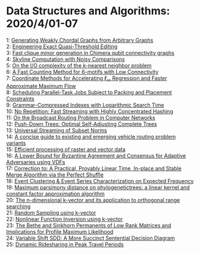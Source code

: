 # Data Structures and Algorithms: 2020/4/01-07  
1: [Generating Weakly Chordal Graphs from Arbitrary Graphs](https://doi.org/10.48550/arXiv.2003.13786)  
2: [Engineering Exact Quasi-Threshold Editing](https://doi.org/10.48550/arXiv.2003.14317)  
3: [Fast clique minor generation in Chimera qubit connectivity graphs](https://doi.org/10.48550/arXiv.1507.04774)  
4: [Skyline Computation with Noisy Comparisons](https://doi.org/10.48550/arXiv.1710.02058)  
5: [On the I/O complexity of the k-nearest neighbor problem](https://doi.org/10.48550/arXiv.2002.04870)  
6: [A Fast Counting Method for 6-motifs with Low Connectivity](https://doi.org/10.48550/arXiv.2002.06957)  
7: [Coordinate Methods for Accelerating $\ell_\infty$ Regression and Faster  Approximate Maximum Flow](https://doi.org/10.48550/arXiv.1808.01278)  
8: [Scheduling Parallel-Task Jobs Subject to Packing and Placement  Constraints](https://doi.org/10.48550/arXiv.2004.00518)  
9: [Grammar-Compressed Indexes with Logarithmic Search Time](https://doi.org/10.48550/arXiv.2004.01032)  
10: [No Repetition: Fast Streaming with Highly Concentrated Hashing](https://doi.org/10.48550/arXiv.2004.01156)  
11: [On the Broadcast Routing Problem in Computer Networks](https://doi.org/10.48550/arXiv.1802.08955)  
12: [Push-Down Trees: Optimal Self-Adjusting Complete Trees](https://doi.org/10.48550/arXiv.1807.04613)  
13: [Universal Streaming of Subset Norms](https://doi.org/10.48550/arXiv.1812.00241)  
14: [A concise guide to existing and emerging vehicle routing problem  variants](https://doi.org/10.48550/arXiv.1906.06750)  
15: [Efficient processing of raster and vector data](https://doi.org/10.48550/arXiv.1912.11866)  
16: [A Lower Bound for Byzantine Agreement and Consensus for Adaptive  Adversaries using VDFs](https://doi.org/10.48550/arXiv.2004.01939)  
17: [Correction to: A Practical, Provably Linear Time, In-place and Stable  Merge Algorithm via the Perfect Shuffle](https://doi.org/10.48550/arXiv.2004.02035)  
18: [Event Clustering & Event Series Characterization on Expected Frequency](https://doi.org/10.48550/arXiv.2004.02089)  
19: [Maximum parsimony distance on phylogenetictrees: a linear kernel and  constant factor approximation algorithm](https://doi.org/10.48550/arXiv.2004.02298)  
20: [The n-dimensional k-vector and its application to orthogonal range  searching](https://doi.org/10.48550/arXiv.2004.02335)  
21: [Random Sampling using k-vector](https://doi.org/10.48550/arXiv.2004.02339)  
22: [Nonlinear Function Inversion using k-vector](https://doi.org/10.48550/arXiv.2004.02342)  
23: [The Bethe and Sinkhorn Permanents of Low Rank Matrices and Implications  for Profile Maximum Likelihood](https://doi.org/10.48550/arXiv.2004.02425)  
24: [Variable Shift SDD: A More Succinct Sentential Decision Diagram](https://doi.org/10.48550/arXiv.2004.02502)  
25: [Dynamic Ridesharing in Peak Travel Periods](https://doi.org/10.48550/arXiv.2004.02570)  